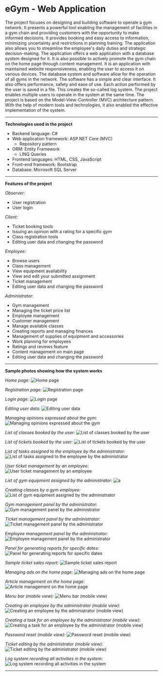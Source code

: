 # eGym - Web Application

The project focuses on designing and building software to operate a gym network. It presents a powerful tool enabling the management of facilities in a gym chain and providing customers with the opportunity to make informed decisions. It provides booking and easy access to information, minimizing uncertainty and restrictions in planning training. The application also allows you to streamline the employee's daily duties and strategic decision-making. The application offers a web application with a database system designed for it. It is also possible to actively promote the gym chain on the home page through content management. It is an application with maintained website responsiveness, enabling the user to access it on various devices. The database system and software allow for the operation of all gyms in the network. The software has a simple and clear interface. It also offers performance, safety and ease of use. Each action performed by the user is saved in a file. This creates the so-called log system. The project enables multiple users to operate in the system at the same time. The project is based on the Model-View-Controller (MVC) architecture pattern. With the help of modern tools and technologies, it also enabled the effective implementation of the system.

----------------------------------------

**Technologies used in the project**
- Backend language: C#
- Web application framework: ASP.NET Core (MVC)
  - Repository pattern
- ORM: Entity Framework
  - LINQ Queries
- Frontend languages: HTML, CSS, JavaScript
- Front-end framework: Bootstrap
- Database: Microsoft SQL Server

----------------------------------------

**Features of the project**

*Observer:*
- User registration
- User login

*Client:*
- Ticket booking tools
- Issuing an opinion with a rating for a specific gym
- Class registration tools
- Editing user data and changing the password

*Employee:*
- Browse users
- Class management
- View equipment availability
- View and edit your submitted assignment
- Ticket management
- Editing user data and changing the password

*Administrator:*
- Gym management
- Managing the ticket price list
- Employee management
- Customer management
- Manage available classes
- Creating reports and managing finances
- Management of supplies of equipment and accessories
- Work planning for employees
- Ratings and reviews feature
- Content management on main page
- Editing user data and changing the password

----------------------------------------

**Sample photos showing how the system works**

*Home page:*
![Home page](https://github.com/jakubdziadkowiec17/eGymWebApp/blob/master/Photos/1.png)

*Registration page:*
![Registration page](https://github.com/jakubdziadkowiec17/eGymWebApp/blob/master/Photos/2.png)

*Login page:*
![Login page](https://github.com/jakubdziadkowiec17/eGymWebApp/blob/master/Photos/3.png)

*Editing user data:*
![Editing user data](https://github.com/jakubdziadkowiec17/eGymWebApp/blob/master/Photos/5.png)

*Managing opinions expressed about the gym:*
![Managing opinions expressed about the gym](https://github.com/jakubdziadkowiec17/eGymWebApp/blob/master/Photos/6.png)

*List of classes booked by the user:*
![List of classes booked by the user](https://github.com/jakubdziadkowiec17/eGymWebApp/blob/master/Photos/7.png)

*List of tickets booked by the user:*
![List of tickets booked by the user](https://github.com/jakubdziadkowiec17/eGymWebApp/blob/master/Photos/8.png)

*List of tasks assigned to the employee by the administrator:*
![List of tasks assigned to the employee by the administrator](https://github.com/jakubdziadkowiec17/eGymWebApp/blob/master/Photos/9.png)

*User ticket management by an employee:*
![User ticket management by an employee](https://github.com/jakubdziadkowiec17/eGymWebApp/blob/master/Photos/10.png)

*List of gym equipment assigned by the administrator:*
![a](https://github.com/jakubdziadkowiec17/eGymWebApp/blob/master/Photos/11.png)

*Creating classes by a gym employee:*
![List of gym equipment assigned by the administrator](https://github.com/jakubdziadkowiec17/eGymWebApp/blob/master/Photos/12.png)

*Gym management panel by the administrator:*
![Gym management panel by the administrator](https://github.com/jakubdziadkowiec17/eGymWebApp/blob/master/Photos/13.png)

*Ticket management panel by the administrator:*
![Ticket management panel by the administrator](https://github.com/jakubdziadkowiec17/eGymWebApp/blob/master/Photos/14.png)

*Employee management panel by the administrator:*
![Employee management panel by the administrator](https://github.com/jakubdziadkowiec17/eGymWebApp/blob/master/Photos/15.png)

*Panel for generating reports for specific dates:*
![Panel for generating reports for specific dates](https://github.com/jakubdziadkowiec17/eGymWebApp/blob/master/Photos/16.png)

*Sample ticket sales report:*
![Sample ticket sales report](https://github.com/jakubdziadkowiec17/eGymWebApp/blob/master/Photos/4.png)

*Managing ads on the home page:*
![Managing ads on the home page](https://github.com/jakubdziadkowiec17/eGymWebApp/blob/master/Photos/17.png)

*Article management on the home page:*
![Article management on the home page](https://github.com/jakubdziadkowiec17/eGymWebApp/blob/master/Photos/18.png)

*Menu bar (mobile view):*
![Menu bar (mobile view)](https://github.com/jakubdziadkowiec17/eGymWebApp/blob/master/Photos/20.png)

*Creating an employee by the administrator (mobile view):*
![Creating an employee by the administrator (mobile view)](https://github.com/jakubdziadkowiec17/eGymWebApp/blob/master/Photos/21.png)

*Creating a task for an employee by the administrator (mobile view):*
![Creating a task for an employee by the administrator (mobile view)](https://github.com/jakubdziadkowiec17/eGymWebApp/blob/master/Photos/22.png)

*Password reset (mobile view):*
![Password reset (mobile view)](https://github.com/jakubdziadkowiec17/eGymWebApp/blob/master/Photos/23.png)

*Ticket editing by the administrator (mobile view):*
![Ticket editing by the administrator (mobile view)](https://github.com/jakubdziadkowiec17/eGymWebApp/blob/master/Photos/24.png)

*Log system recording all activities in the system:*
![Log system recording all activities in the system](https://github.com/jakubdziadkowiec17/eGymWebApp/blob/master/Photos/19.png)

----------------------------------------

